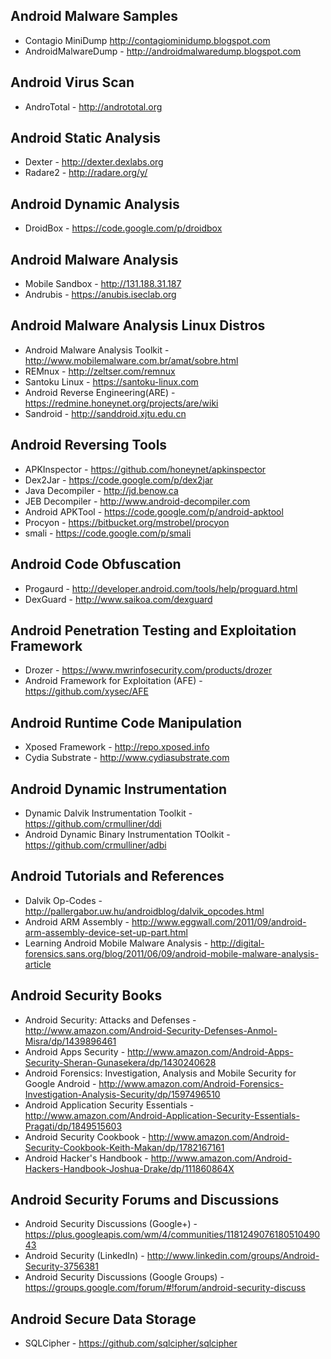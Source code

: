 ## Android Malware Samples
* Contagio MiniDump http://contagiominidump.blogspot.com
* AndroidMalwareDump - http://androidmalwaredump.blogspot.com 


## Android Virus Scan
* AndroTotal - http://andrototal.org


## Android Static Analysis
* Dexter - http://dexter.dexlabs.org
* Radare2 - http://radare.org/y/


## Android Dynamic Analysis
* DroidBox - https://code.google.com/p/droidbox


## Android Malware Analysis
* Mobile Sandbox - http://131.188.31.187
* Andrubis - https://anubis.iseclab.org


## Android Malware Analysis Linux Distros
* Android Malware Analysis Toolkit - http://www.mobilemalware.com.br/amat/sobre.html
* REMnux - http://zeltser.com/remnux
* Santoku Linux - https://santoku-linux.com
* Android Reverse Engineering(ARE) - https://redmine.honeynet.org/projects/are/wiki
* Sandroid - http://sanddroid.xjtu.edu.cn


## Android Reversing Tools
* APKInspector - https://github.com/honeynet/apkinspector
* Dex2Jar - https://code.google.com/p/dex2jar
* Java Decompiler - http://jd.benow.ca
* JEB Decompiler - http://www.android-decompiler.com
* Android APKTool - https://code.google.com/p/android-apktool
* Procyon - https://bitbucket.org/mstrobel/procyon
* smali - https://code.google.com/p/smali	


## Android Code Obfuscation
* Progaurd - http://developer.android.com/tools/help/proguard.html
* DexGuard - http://www.saikoa.com/dexguard


## Android Penetration Testing and Exploitation Framework
* Drozer - https://www.mwrinfosecurity.com/products/drozer
* Android Framework for Exploitation (AFE) - https://github.com/xysec/AFE


## Android Runtime Code Manipulation
* Xposed Framework - http://repo.xposed.info
* Cydia Substrate - http://www.cydiasubstrate.com


## Android Dynamic Instrumentation
* Dynamic Dalvik Instrumentation Toolkit - https://github.com/crmulliner/ddi
* Android Dynamic Binary Instrumentation TOolkit - https://github.com/crmulliner/adbi


## Android Tutorials and References
* Dalvik Op-Codes - http://pallergabor.uw.hu/androidblog/dalvik_opcodes.html
* Android ARM Assembly - http://www.eggwall.com/2011/09/android-arm-assembly-device-set-up-part.html
* Learning Android Mobile Malware Analysis - http://digital-forensics.sans.org/blog/2011/06/09/android-mobile-malware-analysis-article


## Android Security Books
* Android Security: Attacks and Defenses - http://www.amazon.com/Android-Security-Defenses-Anmol-Misra/dp/1439896461
* Android Apps Security - http://www.amazon.com/Android-Apps-Security-Sheran-Gunasekera/dp/1430240628
* Android Forensics: Investigation, Analysis and Mobile Security for Google Android - http://www.amazon.com/Android-Forensics-Investigation-Analysis-Security/dp/1597496510
* Android Application Security Essentials - http://www.amazon.com/Android-Application-Security-Essentials-Pragati/dp/1849515603
* Android Security Cookbook - http://www.amazon.com/Android-Security-Cookbook-Keith-Makan/dp/1782167161
* Android Hacker's Handbook - http://www.amazon.com/Android-Hackers-Handbook-Joshua-Drake/dp/111860864X


## Android Security Forums and Discussions
* Android Security Discussions (Google+) - https://plus.googleapis.com/wm/4/communities/118124907618051049043
* Android Security (LinkedIn) - http://www.linkedin.com/groups/Android-Security-3756381
* Android Security Discussions (Google Groups) - https://groups.google.com/forum/#!forum/android-security-discuss

## Android Secure Data Storage
* SQLCipher - https://github.com/sqlcipher/sqlcipher